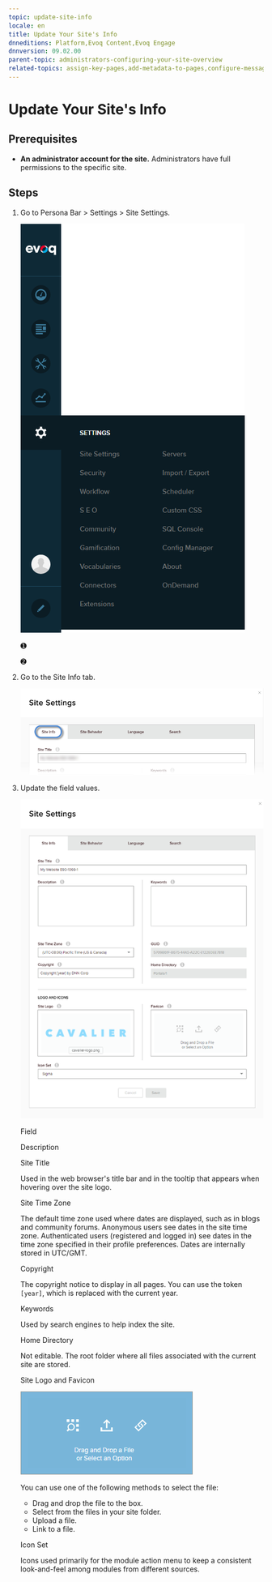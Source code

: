 ```yaml
---
topic: update-site-info
locale: en
title: Update Your Site's Info
dnneditions: Platform,Evoq Content,Evoq Engage
dnnversion: 09.02.00
parent-topic: administrators-configuring-your-site-overview
related-topics: assign-key-pages,add-metadata-to-pages,configure-messaging,access-web-config,configure-check-for-new-version,participate-in-improvement-program,configure-html-editor,page-file-versioning,administrators-extensions-overview,administrators-connectors-overview,administrators-workflows-overview,administrators-search-overview,administrators-vocabularies-overview
---
```


# Update Your Site's Info

## Prerequisites

*   **An administrator account for the site.** Administrators have full permissions to the specific site.

## Steps

1.  Go to Persona Bar \> Settings \> Site Settings.
    
    ![Persona Bar > Settings > Site Settings](img/scr-pbar-host-Settings-E91.png)
    
    ➊
    
    ➋
    
2.  Go to the Site Info tab.
    
    ![Site Info](img/scr-pbtabs-all-Settings-SiteSettings-SiteInfo-E90.png)
    
3.  Update the field values.
    
      
    
    ![Site Settings > Site Info](img/scr-SiteSettings-SiteInfo-E90.png)
    
      
    
    Field
    
    Description
    
    Site Title
    
    Used in the web browser's title bar and in the tooltip that appears when hovering over the site logo.
    
    Site Time Zone
    
    The default time zone used where dates are displayed, such as in blogs and community forums. Anonymous users see dates in the site time zone. Authenticated users (registered and logged in) see dates in the time zone specified in their profile preferences. Dates are internally stored in UTC/GMT.
    
    Copyright
    
    The copyright notice to display in all pages. You can use the token `[year]`, which is replaced with the current year.
    
    Keywords
    
    Used by search engines to help index the site.
    
    Home Directory
    
    Not editable. The root folder where all files associated with the current site are stored.
    
    Site Logo and Favicon
    
      
    
    ![Select file box](img/scr-selectfilebox.gif)
    
      
    You can use one of the following methods to select the file:
    
    *   Drag and drop the file to the box.
    *   Select from the files in your site folder.
    *   Upload a file.
    *   Link to a file.
    
    Icon Set
    
    Icons used primarily for the module action menu to keep a consistent look-and-feel among modules from different sources.